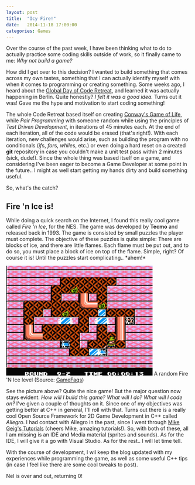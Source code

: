 ```yaml
---
layout: post
title:  "Icy Fire!"
date:   2014-11-18 17:00:00
categories: Games
---
```

Over the course of the past week, I have been thinking what to do to actually practice some coding skills outside of work, so it finally came to me: <i>Why not build a game?</i>

How did I get over to this decision? I wanted to build something that comes across my own tastes, something that I can actually identify myself with when it comes to programming or creating something. Some weeks ago, I heard about the [Global Day of Code Retreat](http://www.meetup.com/Software-Craftsmanship-Berlin/events/214334892/), and learned it was actually happening in Berlin. Quite honestly? <i>I felt it was a good idea.</i> Turns out it was! Gave me the hype and motivation to start coding something!

The whole Code Retreat based itself on creating [Conway's Game of Life](http://en.wikipedia.org/wiki/Conway's_Game_of_Life), while <i>Pair Programming</i> with someone random while using the principles of <i>Test Driven Development</i>, in iterations of 45 minutes each. At the end of each iteration, all of the code would be erased (that's right!). With each iteration, new challenges would arise, such as building the program with no conditionals (<i>if</i>s, <i>for</i>s, <i>while</i>s, etc.) or even doing a hard reset on a created <b>git</b> repository in case you couldn't make a unit test pass within 2 minutes (sick, dude!). Since the whole thing was based itself on a game, and considering I've been eager to become a Game Developer at some point in the future.. I might as well start getting my hands dirty and build something useful.

So, what's the catch?

## Fire 'n Ice is!

While doing a quick search on the Internet, I found this really cool game called <i>Fire 'n Ice</i>, for the NES. The game was developed by <b>Tecmo</b> and released back in 1993. The game is consisted by small puzzles the player must complete. The objective of these puzzles is quite simple: There are blocks of ice, and there are little flames. Each flame must be put out, and to do so, you must place a block of ice on top of the flame. Simple, right? Of course it is! Until the puzzles start complicating.. \*ahem!\*

<div class="post-picture">
  <img src="/assets/images/icyfire.jpg" width="400px">
  <span>A random Fire 'N Ice level (Source: <a href="http://gamefaqs.com" target="_blank">GameFaqs</a>)</span>
</div>

See the picture above? Quite the nice game! But the major question now stays evident: <i>How will I build this game? What will I do? What will I code on?</i> I've given a couple of thoughts on it. Since one of my objectives was getting better at C++ in general, I'll roll with that. Turns out there is a really cool Open Source Framework for 2D Game Development in C++ called <i>Allegro</i>. I had contact with Allegro in the past, since I went through [Mike Geig's Tutorials](http://fixbyproximity.com/2d-game-development-course/) (cheers Mike, amazing tutorials!). So, with both of these, all I am missing is an IDE and Media material (sprites and sounds). As for the IDE, I will give it a go with Visual Studio. As for the rest.. I will let time tell.

With the course of development, I wil keep the blog updated with my experiences while programming the game, as well as some useful C++ tips (in case I feel like there are some cool tweaks to post).

Nel is over and out, returning 0!
